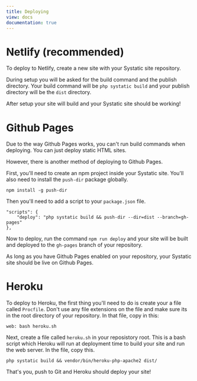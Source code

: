 ```yaml
---
title: Deploying
view: docs
documentation: true
---
```


# Netlify (recommended)
To deploy to Netlify, create a new site with your Systatic site repository.

During setup you will be asked for the build command and the publish directory. Your build command will be `php systatic build` and your publish directory will be the `dist` directory. 

After setup your site will build and your Systatic site should be working!

# Github Pages
Due to the way Github Pages works, you can't run build commands when deploying. You can just deploy static HTML sites.

However, there is another method of deploying to Github Pages.

First, you'll need to create an npm project inside your Systatic site. You'll also need to install the `push-dir` package globally.

```
npm install -g push-dir
```

Then you'll need to add a script to your `package.json` file. 

```
"scripts": {
    "deploy": "php systatic build && push-dir --dir=dist --branch=gh-pages"
},
```

Now to deploy, run the command `npm run deploy` and your site will be built and deployed to the `gh-pages` branch of your repository.

As long as you have Github Pages enabled on your repository, your Systatic site should be live on Github Pages.

# Heroku
To deploy to Heroku, the first thing you'll need to do is create your a file called `Procfile`. Don't use any file extensions on the file and make sure its in the root directory of your repository. In that file, copy in this:

```
web: bash heroku.sh
```

Next, create a file called `heroku.sh` in your reposistory root. This is a bash script which Heroku will run at deployment time to build your site and run the web server. In the file, copy this.

```
php systatic build && vendor/bin/heroku-php-apache2 dist/
```

That's you, push to Git and Heroku should deploy your site!